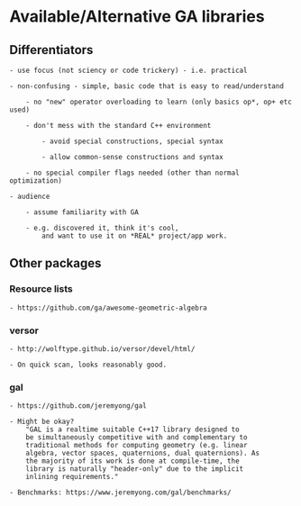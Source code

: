
# Available/Alternative GA libraries


## Differentiators

	- use focus (not sciency or code trickery) - i.e. practical

	- non-confusing - simple, basic code that is easy to read/understand

		- no "new" operator overloading to learn (only basics op*, op+ etc used)

		- don't mess with the standard C++ environment

			- avoid special constructions, special syntax

			- allow common-sense constructions and syntax

		- no special compiler flags needed (other than normal optimization)

	- audience

		- assume familiarity with GA

		- e.g. discovered it, think it's cool,
			and want to use it on *REAL* project/app work.

## Other packages

### Resource lists

	- https://github.com/ga/awesome-geometric-algebra

### versor

	- http://wolftype.github.io/versor/devel/html/

	- On quick scan, looks reasonably good.

### gal

	- https://github.com/jeremyong/gal

	- Might be okay?
		"GAL is a realtime suitable C++17 library designed to
		be simultaneously competitive with and complementary to
		traditional methods for computing geometry (e.g. linear
		algebra, vector spaces, quaternions, dual quaternions). As
		the majority of its work is done at compile-time, the
		library is naturally "header-only" due to the implicit
		inlining requirements."

	- Benchmarks: https://www.jeremyong.com/gal/benchmarks/



